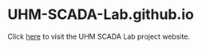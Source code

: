 # UHM-SCADA-Lab.github.io
Click [here](https://uhm-scada-lab.github.io/) to visit the UHM SCADA Lab project website.
